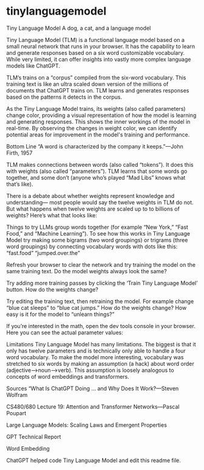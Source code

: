 # tinylanguagemodel


Tiny Language Model
A dog, a cat, and a language model

Tiny Language Model (TLM) is a functional language model based on a small neural network that runs in your browser. It has the capability to learn and generate responses based on a six word customizable vocabulary. While very limited, it can offer insights into vastly more complex language models like ChatGPT.


TLM’s trains on a “corpus” compiled from the six-word vocabulary. This training text is like an ultra scaled down version of the millions of documents that ChatGPT trains on. TLM learns and generates responses based on the patterns it detects in the corpus.


As the Tiny Language Model trains, its weights (also called parameters) change color, providing a visual representation of how the model is learning and generating responses. This shows the inner workings of the model in real-time. By observing the changes in weight color, we can identify potential areas for improvement in the model's training and performance.


Bottom Line
“A word is characterized by the company it keeps.”—John Firth, 1957

TLM makes connections between words (also called “tokens”). It does this with weights (also called “parameters”). TLM learns that some words go together, and some don’t (anyone who’s played “Mad Libs” knows what that’s like).

There is a debate about whether weights represent knowledge and understanding— most people would say the twelve weights in TLM do not. But what happens when twelve weights are scaled up to to billions of weights? Here’s what that looks like:



Things to try
LLMs group words together (for example “New York,” “Fast Food,” and “Machine Learning”). To see how this works in Tiny Language Model try making some bigrams (two word groupings) or trigrams (three word groupings) by connecting vocabulary words with dots like this: “fast.food” “jumped.over.the”

Refresh your browser to clear the network and try training the model on the same training text. Do the model weights always look the same?

Try adding more training passes by clicking the ‘Train Tiny Language Model’ button. How do the weights change?

Try editing the training text, then retraining the model. For example change “blue cat sleeps” to “blue cat jumps.” How do the weights change? How easy is it for the model to “unlearn things?”

If you’re interested in the math, open the dev tools console in your browser. Here you can see the actual parameter values:


Limitations
Tiny Language Model has many limitations. The biggest is that it only has twelve parameters and is technically only able to handle a four word vocabulary. To make the model more interesting, vocabulary was stretched to six words by making an assumption (a hack) about word order (adjective—>noun—>verb). This assumption is loosely analogous to concepts of word embeddings and transformers.

Sources
“What Is ChatGPT Doing … and Why Does It Work?—Steven Wolfram

CS480/680 Lecture 19: Attention and Transformer Networks—Pascal Poupart

Large Language Models: Scaling Laws and Emergent Properties

GPT Technical Report

Word Embedding

ChatGPT helped code Tiny Language Model and edit this readme file.

